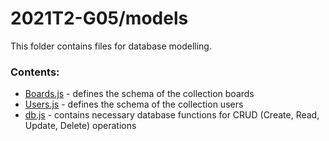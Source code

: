 # 2021T2-G05/models
This folder contains files for database modelling.
<br>
### Contents:
- [Boards.js](Boards.js) - defines the schema of the collection boards
- [Users.js](Users.js) - defines the schema of the collection users
- [db.js](db.js) - contains necessary database functions for CRUD (Create, Read, Update, Delete) operations

